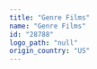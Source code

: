```yaml
---
title: "Genre Films"
name: "Genre Films"
id: "28788"
logo_path: "null"
origin_country: "US"
---
```


